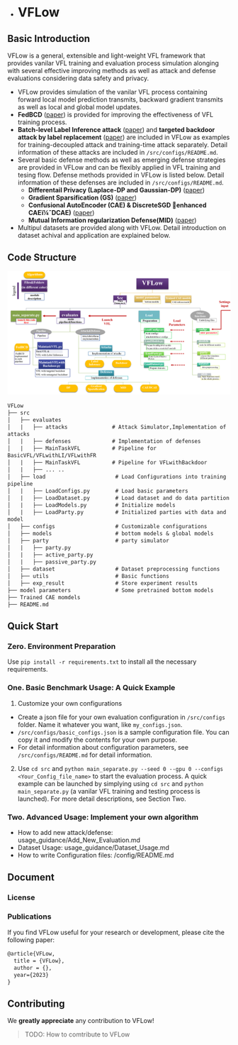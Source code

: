 - # VFLow

## Basic Introduction

  VFLow is a general, extensible and light-weight VFL framework that provides vanilar VFL training and evaluation process simulation alonging with several effective improving methods as well as attack and defense evaluations considering data safety and privacy.

  * VFLow provides simulation of the vanilar VFL process containing forward local model prediction transmits, backward gradient transmits as well as local and global model updates.
  * **FedBCD** ([paper](https://ieeexplore.ieee.org/abstract/document/9855231/)) is provided for improving the effectiveness of VFL training process.
  * **Batch-level Label Inference attack** ([paper](https://ieeexplore.ieee.org/abstract/document/9833321/)) and **targeted backdoor attack by label replacement** ([paper](https://ieeexplore.ieee.org/abstract/document/9833321/)) are included in VFLow as examples for training-decoupled attack and training-time attack separately. Detail information of these attacks are included in `/src/configs/README.md`.
  * Several basic defense methods as well as emerging defense strategies are provided in VFLow and can be flexibly applied in VFL training and tesing flow. Defense methods provided in VFLow is listed below. Detail information of these defenses are included in `/src/configs/README.md`.
    * **Differentail Privacy (Laplace-DP and Gaussian-DP)** ([paper](https://www.google.com.au/books/edition/Theory_and_Applications_of_Models_of_Com/JHFqCQAAQBAJ?hl=en&gbpv=1&pg=PA1&printsec=frontcover))
    * **Gradient Sparsification (GS)** ([paper](https://openreview.net/forum?id=SkhQHMW0W))
    * **Confusional AutoEncoder (CAE) & DiscreteSGD enhanced CAEï¼ˆDCAE)** ([paper](https://ieeexplore.ieee.org/abstract/document/9833321/))
    * **Mutual Information regularization Defense(MID)** ([paper](https://arxiv.org/abs/2301.01142))
  * Multipul datasets are provided along with VFLow. Detail introduction on dataset achival and application are explained below.

## Code Structure

 ![VFLow](VFLow.png)


```
VFLow
├── src
│   ├── evaluates           
│   |   ├── attacks              # Attack Simulator,Implementation of attacks
│   |   ├── defenses             # Implementation of defenses
│   |   ├── MainTaskVFL          # Pipeline for BasicVFL/VFLwithLI/VFLwithFR
│   |   ├── MainTaskVFL          # Pipeline for VFLwithBackdoor     
│   |   ├── ... ..
│   ├── load                      # Load Configurations into training pipeline
│   |   ├── LoadConfigs.py        # Load basic parameters   
│   |   ├── LoadDataset.py        # Load dataset and do data partition
│   |   ├── LoadModels.py         # Initialize models
│   |   ├── LoadParty.py          # Initialized parties with data and model
│   ├── configs                   # Customizable configurations          
│   ├── models                    # bottom models & global models     
│   ├── party                     # party simulator     
│   |   ├── party.py            
│   |   ├── active_party.py            
│   |   ├── passive_party.py
│   ├── dataset                   # Dataset preprocessing functions        
│   ├── utils                     # Basic functions
│   ├── exp_result                # Store experiment results
├── model parameters              # Some pretrained bottom models
├── Trained CAE momdels           
├── README.md
```



## Quick Start

### Zero. Environment Preparation

  Use `pip install -r requirements.txt` to install all the necessary requirements.

### One. Basic Benchmark Usage: A Quick Example

1. Customize your own configurations

* Create a json file for your own evaluation configuration in `/src/configs` folder. Name it whatever you want, like `my_configs.json`.
* `/src/configs/basic_configs.json` is a sample configuration file. You can copy it and modify the contents for your own purpose.
* For detail information about configuration parameters, see `/src/configs/README.md` for detail information.

2. Use `cd src` and `python main_separate.py --seed 0 --gpu 0 --configs <Your_Config_file_name>` to start the evaluation process. A quick example can be launched by simplying using `cd src` and `python main_separate.py` (a vanilar VFL training and testing process is launched). For more detail descriptions, see Section Two.

### Two. Advanced Usage: Implement your own algorithm
- How to add new attack/defense: usage_guidance/Add_New_Evaluation.md
- Dataset Usage: usage_guidance/Dataset_Usage.md
- How to write Configuration files: /config/README.md

## Document

### License



### Publications

If you find VFLow useful for your research or development, please cite the following paper:

```
@article{VFLow,
  title = {VFLow},
  author = {},
  year={2023}
}
```



## Contributing

We **greatly appreciate** any contribution to VFLow! 

> TODO: How to comtribute to VFLow